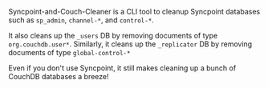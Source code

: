 Syncpoint-and-Couch-Cleaner is a CLI tool to cleanup Syncpoint databases such as `sp_admin`, `channel-*`, and `control-*`.

It also cleans up the `_users` DB by removing documents of type `org.couchdb.user*`. Similarly, it cleans up the `_replicator` DB by removing documents of type `global-control-*`

Even if you don't use Syncpoint, it still makes cleaning up a bunch of CouchDB databases a breeze!
